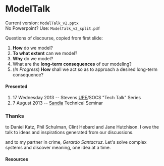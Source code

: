 ModelTalk
=========
Current version: `ModelTalk_v2.pptx`  
No Powerpoint? Use: `ModelTalk_v2_split.pdf`

Questions of discourse, copied from first slide:

1. **How** do we model?
2. **To what extent** can we model?
3. **Why** do we model?
4. What are the **long-term consequences** of our modeling?
5. (*In Progress*) **How** shall we act so as to approach a desired long-term consequence?

#### Presented
1. 17 Wednesday 2013 -- Stevens [UPE](http://upe.acm.org "Upsilon Pi Epsilon")/SOCS "Tech Talk" Series
2. 7 August 2013 -- [Sandia](http://www.sandia.gov "Sandia National Laboratories") Technical Seminar

### Thanks
to Daniel Katz, Phil Schulman, Clint Hebard and Jane Hutchison. I owe the talk to ideas and inspirations generated from our discussions.

and to my partner in crime, *Gerardo Santacruz*.  Let's solve complex systems and discover meaning, one idea at a time.

#### Resources

